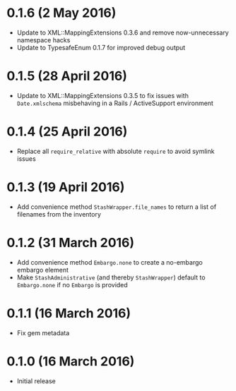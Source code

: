 # 0.1.6 (2 May 2016)

- Update to XML::MappingExtensions 0.3.6 and remove now-unnecessary namespace hacks
- Update to TypesafeEnum 0.1.7 for improved debug output

# 0.1.5 (28 April 2016)

- Update to XML::MappingExtensions 0.3.5 to fix issues with `Date.xmlschema` misbehaving
  in a Rails / ActiveSupport environment

# 0.1.4 (25 April 2016)

- Replace all `require_relative` with absolute `require` to avoid symlink issues

# 0.1.3 (19 April 2016)

- Add convenience method `StashWrapper.file_names` to return a list of filenames
  from the inventory

# 0.1.2 (31 March 2016)

- Add convenience method `Embargo.none` to create a no-embargo embargo element
- Make `StashAdministrative` (and thereby `StashWrapper`) default to `Embargo.none`
  if no `Embargo` is provided

# 0.1.1 (16 March 2016)

- Fix gem metadata

# 0.1.0 (16 March 2016)

- Initial release
